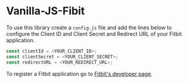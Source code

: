 # Vanilla-JS-Fibit

To use this library create a ```config.js``` file and add the lines below to configure the Client ID and Client Secret and Redirect URL of your Fitbit application.
```javascript
const clientId = <YOUR_CLIENT_ID>;
const clientSecret = <YOUR_CLIENT_SECRET>;
const redirectURL = <YOUR_REDIRECT_URL>;
```

To register a Fitbit application go to [Fitbit's developer page](https://dev.fitbit.com/apps/new).
